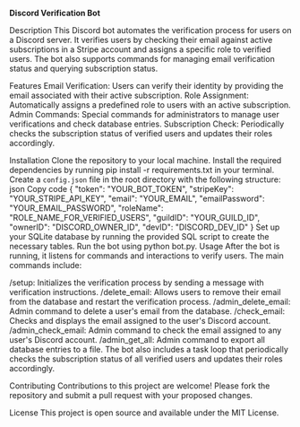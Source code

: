 **Discord Verification Bot**

Description
This Discord bot automates the verification process for users on a Discord server. It verifies users by checking their email against active subscriptions in a Stripe account and assigns a specific role to verified users. The bot also supports commands for managing email verification status and querying subscription status.

Features
Email Verification: Users can verify their identity by providing the email associated with their active subscription.
Role Assignment: Automatically assigns a predefined role to users with an active subscription.
Admin Commands: Special commands for administrators to manage user verifications and check database entries.
Subscription Check: Periodically checks the subscription status of verified users and updates their roles accordingly.

Installation
Clone the repository to your local machine.
Install the required dependencies by running pip install -r requirements.txt in your terminal.
Create a `config.json` file in the root directory with the following structure:
json
Copy code
{
  "token": "YOUR_BOT_TOKEN",
  "stripeKey": "YOUR_STRIPE_API_KEY",
  "email": "YOUR_EMAIL",
  "emailPassword": "YOUR_EMAIL_PASSWORD",
  "roleName": "ROLE_NAME_FOR_VERIFIED_USERS",
  "guildID": "YOUR_GUILD_ID",
  "ownerID": "DISCORD_OWNER_ID",
  "devID": "DISCORD_DEV_ID"
}
Set up your SQLite database by running the provided SQL script to create the necessary tables.
Run the bot using python bot.py.
Usage
After the bot is running, it listens for commands and interactions to verify users. The main commands include:

/setup: Initializes the verification process by sending a message with verification instructions.
/delete_email: Allows users to remove their email from the database and restart the verification process.
/admin_delete_email: Admin command to delete a user's email from the database.
/check_email: Checks and displays the email assigned to the user's Discord account.
/admin_check_email: Admin command to check the email assigned to any user's Discord account.
/admin_get_all: Admin command to export all database entries to a file.
The bot also includes a task loop that periodically checks the subscription status of all verified users and updates their roles accordingly.

Contributing
Contributions to this project are welcome! Please fork the repository and submit a pull request with your proposed changes.

License
This project is open source and available under the MIT License.
